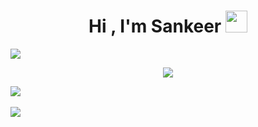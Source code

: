<h1 align="center"><b>Hi , I'm Sankeer </b><img src="https://media.giphy.com/media/hvRJCLFzcasrR4ia7z/giphy.gif" width="35"></h1>
<img src="https://user-images.githubusercontent.com/73097560/115834477-dbab4500-a447-11eb-908a-139a6edaec5c.gif">
<p align="center">
  <a href="https://github.com/DenverCoder1/readme-typing-svg"><img src="https://readme-typing-svg.herokuapp.com?font=Time+New+Roman&color=cyan&size=25&center=true&vCenter=true&width=600&height=100&lines=Computer+Science+Undergraduate;Active+Learner;Programmer"></a>
</p>




<!--- themes 
[just](https://github.com/anuraghazra/github-readme-stats/blob/master/themes/README.md) --->
<div align="center">
        <div style="display: flex;">
          <a href="https://github.com/anuraghazra/github-readme-stats">
            <img src="https://github-readme-stats.vercel.app/api/top-langs/?username=sankeer28&layout=compact&theme=gotham" />
          </a>
        </div>
        <br>
        <!--- <img src="https://github-readme-stats.vercel.app/api?username=sankeer-28&show_icons=true&theme=gotham" />--->
</div>







<img src="https://user-images.githubusercontent.com/73097560/115834477-dbab4500-a447-11eb-908a-139a6edaec5c.gif">





